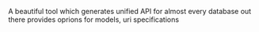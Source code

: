 A beautiful tool which generates unified API for almost every database out there provides oprions for models, uri specifications 

